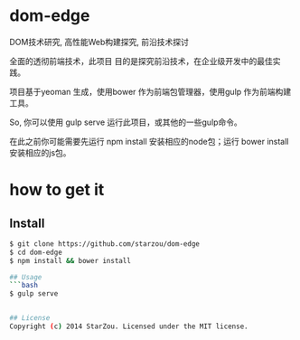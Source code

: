 dom-edge
========

DOM技术研究, 高性能Web构建探究, 前沿技术探讨

全面的透彻前端技术，此项目 目的是探究前沿技术，在企业级开发中的最佳实践。

项目基于yeoman 生成，使用bower 作为前端包管理器，使用gulp 作为前端构建工具。

So, 你可以使用 gulp serve 运行此项目，或其他的一些gulp命令。

在此之前你可能需要先运行 npm install 安装相应的node包；运行 bower install 安装相应的js包。

# how to get it

## Install
```bash  
$ git clone https://github.com/starzou/dom-edge  
$ cd dom-edge  
$ npm install && bower install

## Usage
```bash  
$ gulp serve


## License  
Copyright (c) 2014 StarZou. Licensed under the MIT license.